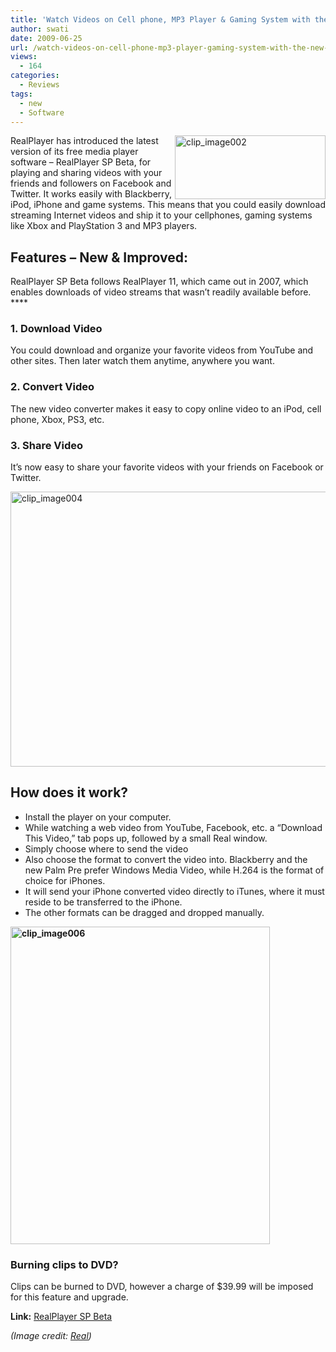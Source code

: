 ```yaml
---
title: 'Watch Videos on Cell phone, MP3 Player & Gaming System with the New RealPlayer'
author: swati
date: 2009-06-25
url: /watch-videos-on-cell-phone-mp3-player-gaming-system-with-the-new-realplayer/
views:
  - 164
categories:
  - Reviews
tags:
  - new
  - Software
---
```

[<img class="wp-image-50896" style="margin-left: 0px;margin-right: 0px" src="http://cdn.devilsworkshop.org/files/2009/06/clip-image002-thumb1.jpg" border="0" alt="clip_image002" hspace="12" width="241" height="102" align="right" />][1]RealPlayer has introduced the latest version of its free media player software &#8211; RealPlayer SP Beta, for playing and sharing videos with your friends and followers on Facebook and Twitter. It works easily with Blackberry, iPod, iPhone and game systems. This means that you could easily download streaming Internet videos and ship it to your cellphones, gaming systems like Xbox and PlayStation 3 and MP3 players.

## Features – New & Improved:

RealPlayer SP Beta follows RealPlayer 11, which came out in 2007, which enables downloads of video streams that wasn’t readily available before. ****

### 1. Download Video

You could download and organize your favorite videos from YouTube and other sites. Then later watch them anytime, anywhere you want.

### 2. Convert Video

The new video converter makes it easy to copy online video to an iPod, cell phone, Xbox, PS3, etc.

### 3. Share Video

It’s now easy to share your favorite videos with your friends on Facebook or Twitter.

<img style="float: none;margin-left: auto;margin-right: auto" src="http://cdn.devilsworkshop.org/files/2009/06/clip-image00410.jpg" border="0" alt="clip_image004" hspace="12" width="598" height="440" />

## How does it work?

  * Install the player on your computer.
  * While watching a web video from YouTube, Facebook, etc. a “Download This Video,” tab pops up, followed by a small Real window.
  * Simply choose where to send the video
  * Also choose the format to convert the video into. Blackberry and the new Palm Pre prefer Windows Media Video, while H.264 is the format of choice for iPhones.
  * It will send your iPhone converted video directly to iTunes, where it must reside to be transferred to the iPhone.
  * The other formats can be dragged and dropped manually.

**<img style="float: none;margin-left: auto;margin-right: auto" src="http://cdn.devilsworkshop.org/files/2009/06/clip-image0064.jpg" border="0" alt="clip_image006" width="415" height="508" />**

### Burning clips to DVD?

Clips can be burned to DVD, however a charge of $39.99 will be imposed for this feature and upgrade.

**Link:** <a href="http://www.real.com/" onclick="_gaq.push(['_trackEvent', 'outbound-article', 'http://www.real.com/', 'RealPlayer SP Beta']);" >RealPlayer SP Beta</a>

*(Image credit: <a href="http://realnetworksblog.com/?p=657" onclick="_gaq.push(['_trackEvent', 'outbound-article', 'http://realnetworksblog.com/?p=657', 'Real']);" >Real</a>)*

 [1]: http://cdn.devilsworkshop.org/files/2009/06/clip-image00233.jpg
